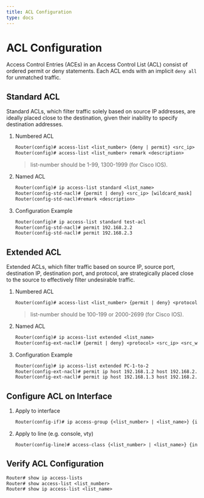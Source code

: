 ```yaml
---
title: ACL Configuration
type: docs
---
```


# ACL Configuration

Access Control Entries (ACEs) in an Access Control List (ACL) consist of ordered permit or deny statements. Each ACL ends with an implicit `deny all` for unmatched traffic.

## Standard ACL

Standard ACLs, which filter traffic solely based on source IP addresses, are ideally placed close to the destination, given their inability to specify destination addresses.

1. Numbered ACL

   ```txt
   Router(config)# access-list <list_number> {deny | permit} <src_ip> [wildcard_mask]
   Router(config)# access-list <list_number> remark <description>
   ```

   > list-number should be 1-99, 1300-1999 (for Cisco IOS).

2. Named ACL

   ```txt
   Router(config)# ip access-list standard <list_name>
   Router(config-std-nacl)# {permit | deny} <src_ip> [wildcard_mask]
   Router(config-std-nacl)#remark <description>
   ```

3. Configuration Example
   ```txt
   Router(config)# ip access-list standard test-acl
   Router(config-std-nacl)# permit 192.168.2.2
   Router(config-std-nacl)# permit 192.168.2.3
   ```

## Extended ACL

Extended ACLs, which filter traffic based on source IP, source port, destination IP, destination port, and protocol, are strategically placed close to the source to effectively filter undesirable traffic.

1. Numbered ACL

   ```txt
   Router(config)# access-list <list_number> {permit | deny} <protocol> <src_ip> <src_wildcard> <dst_ip> <dst_wildcard>
   ```

   > list-number should be 100-199 or 2000-2699 (for Cisco IOS).

2. Named ACL

   ```txt
   Router(config)# ip access-list extended <list_name>
   Router(config-ext-nacl)# {permit | deny} <protocol> <src_ip> <src_wildcard> <dst_ip> <dst_wildcard>
   ```

3. Configuration Example
   ```txt
   Router(config)# ip access-list extended PC-1-to-2
   Router(config-ext-nacl)# permit ip host 192.168.1.2 host 192.168.2.2
   Router(config-ext-nacl)# permit ip host 192.168.1.3 host 192.168.2.3
   ```

## Configure ACL on Interface

1. Apply to interface

   ```txt
   Router(config-if)# ip access-group {<list_number> | <list_name>} {in | out}
   ```

2. Apply to line (e.g. console, vty)

   ```txt
   Router(config-line)# access-class {<list_number> | <list_name>} {in | out}
   ```

## Verify ACL Configuration

```txt
Router# show ip access-lists
Router# show access-list <list_number>
Router# show ip access-list <list_name>
```
